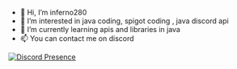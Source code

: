 - 👋 Hi, I’m inferno280
- 👀 I’m interested in java coding, spigot coding , java discord api
- 🌱 I’m currently learning apis and libraries in java
- 📫 You can contact me on discord 


[![Discord Presence](https://lanyard-profile-readme.vercel.app/api/688237610636017714)](https://discord.com/users/688237610636017714)

<!---
inferno280/inferno280 is a ✨ special ✨ repository because its `README.md` (this file) appears on your GitHub profile.
You can click the Preview link to take a look at your changes.
--->
